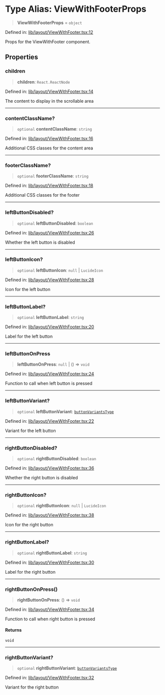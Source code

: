 # Type Alias: ViewWithFooterProps

> **ViewWithFooterProps** = `object`

Defined in: [lib/layout/ViewWithFooter.tsx:12](https://github.com/aldesgroup/goaldn/blob/850e22fffd19501920628173674ada43cba9a29a/lib/layout/ViewWithFooter.tsx#L12)

Props for the ViewWithFooter component.

## Properties

### children

> **children**: `React.ReactNode`

Defined in: [lib/layout/ViewWithFooter.tsx:14](https://github.com/aldesgroup/goaldn/blob/850e22fffd19501920628173674ada43cba9a29a/lib/layout/ViewWithFooter.tsx#L14)

The content to display in the scrollable area

***

### contentClassName?

> `optional` **contentClassName**: `string`

Defined in: [lib/layout/ViewWithFooter.tsx:16](https://github.com/aldesgroup/goaldn/blob/850e22fffd19501920628173674ada43cba9a29a/lib/layout/ViewWithFooter.tsx#L16)

Additional CSS classes for the content area

***

### footerClassName?

> `optional` **footerClassName**: `string`

Defined in: [lib/layout/ViewWithFooter.tsx:18](https://github.com/aldesgroup/goaldn/blob/850e22fffd19501920628173674ada43cba9a29a/lib/layout/ViewWithFooter.tsx#L18)

Additional CSS classes for the footer

***

### leftButtonDisabled?

> `optional` **leftButtonDisabled**: `boolean`

Defined in: [lib/layout/ViewWithFooter.tsx:26](https://github.com/aldesgroup/goaldn/blob/850e22fffd19501920628173674ada43cba9a29a/lib/layout/ViewWithFooter.tsx#L26)

Whether the left button is disabled

***

### leftButtonIcon?

> `optional` **leftButtonIcon**: `null` \| `LucideIcon`

Defined in: [lib/layout/ViewWithFooter.tsx:28](https://github.com/aldesgroup/goaldn/blob/850e22fffd19501920628173674ada43cba9a29a/lib/layout/ViewWithFooter.tsx#L28)

Icon for the left button

***

### leftButtonLabel?

> `optional` **leftButtonLabel**: `string`

Defined in: [lib/layout/ViewWithFooter.tsx:20](https://github.com/aldesgroup/goaldn/blob/850e22fffd19501920628173674ada43cba9a29a/lib/layout/ViewWithFooter.tsx#L20)

Label for the left button

***

### leftButtonOnPress

> **leftButtonOnPress**: `null` \| () => `void`

Defined in: [lib/layout/ViewWithFooter.tsx:24](https://github.com/aldesgroup/goaldn/blob/850e22fffd19501920628173674ada43cba9a29a/lib/layout/ViewWithFooter.tsx#L24)

Function to call when left button is pressed

***

### leftButtonVariant?

> `optional` **leftButtonVariant**: [`buttonVariantsType`](buttonVariantsType.md)

Defined in: [lib/layout/ViewWithFooter.tsx:22](https://github.com/aldesgroup/goaldn/blob/850e22fffd19501920628173674ada43cba9a29a/lib/layout/ViewWithFooter.tsx#L22)

Variant for the left button

***

### rightButtonDisabled?

> `optional` **rightButtonDisabled**: `boolean`

Defined in: [lib/layout/ViewWithFooter.tsx:36](https://github.com/aldesgroup/goaldn/blob/850e22fffd19501920628173674ada43cba9a29a/lib/layout/ViewWithFooter.tsx#L36)

Whether the right button is disabled

***

### rightButtonIcon?

> `optional` **rightButtonIcon**: `null` \| `LucideIcon`

Defined in: [lib/layout/ViewWithFooter.tsx:38](https://github.com/aldesgroup/goaldn/blob/850e22fffd19501920628173674ada43cba9a29a/lib/layout/ViewWithFooter.tsx#L38)

Icon for the right button

***

### rightButtonLabel?

> `optional` **rightButtonLabel**: `string`

Defined in: [lib/layout/ViewWithFooter.tsx:30](https://github.com/aldesgroup/goaldn/blob/850e22fffd19501920628173674ada43cba9a29a/lib/layout/ViewWithFooter.tsx#L30)

Label for the right button

***

### rightButtonOnPress()

> **rightButtonOnPress**: () => `void`

Defined in: [lib/layout/ViewWithFooter.tsx:34](https://github.com/aldesgroup/goaldn/blob/850e22fffd19501920628173674ada43cba9a29a/lib/layout/ViewWithFooter.tsx#L34)

Function to call when right button is pressed

#### Returns

`void`

***

### rightButtonVariant?

> `optional` **rightButtonVariant**: [`buttonVariantsType`](buttonVariantsType.md)

Defined in: [lib/layout/ViewWithFooter.tsx:32](https://github.com/aldesgroup/goaldn/blob/850e22fffd19501920628173674ada43cba9a29a/lib/layout/ViewWithFooter.tsx#L32)

Variant for the right button
